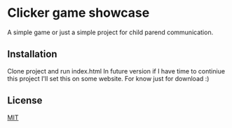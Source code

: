 # Clicker game showcase

A simple game or just a simple project for child parend communication.

## Installation

Clone project and run index.html
In future version if I have time to continiue this project I'll set this on some website. For know just for download :)

## License
[MIT](https://choosealicense.com/licenses/mit/)